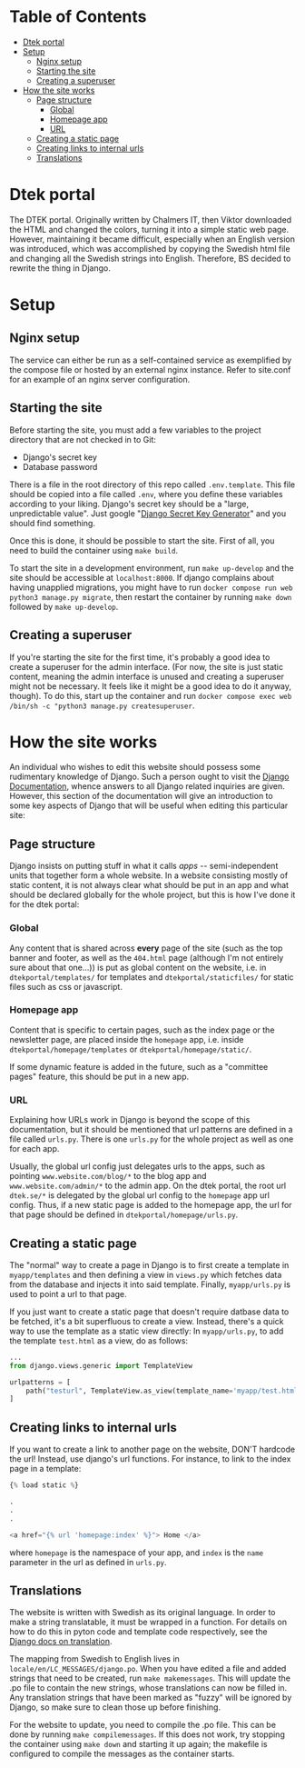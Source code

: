 Table of Contents
=================

   * [Dtek portal](#dtek-portal)
   * [Setup](#setup)
      * [Nginx setup](#nginx-setup)
      * [Starting the site](#starting-the-site)
      * [Creating a superuser](#creating-a-superuser)
   * [How the site works](#how-the-site-works)
      * [Page structure](#page-structure)
         * [Global](#global)
         * [Homepage app](#homepage-app)
         * [URL](#url)
      * [Creating a static page](#creating-a-static-page)
      * [Creating links to internal urls](#creating-links-to-internal-urls)
      * [Translations](#translations)

# Dtek portal

The DTEK portal. Originally written by Chalmers IT, then Viktor downloaded the
HTML and changed the colors, turning it into a simple static web page. However,
maintaining it became difficult, especially when an English version was
introduced, which was accomplished by copying the Swedish html file and
changing all the Swedish strings into English. Therefore, BS decided to rewrite
the thing in Django.

# Setup

## Nginx setup

The service can either be run as a self-contained service as exemplified by the
compose file or hosted by an external nginx instance. Refer to site.conf for an
example of an nginx server configuration.

## Starting the site

Before starting the site, you must add a few variables to the project directory
that are not checked in to Git:

* Django's secret key
* Database password

There is a file in the root directory of this repo called `.env.template`.
This file should be copied into a file called `.env`, where you define these
variables according to your liking. Django's secret key should be a "large,
unpredictable value". Just google "[Django Secret Key
Generator](https://www.miniwebtool.com/django-secret-key-generator/)" and you
should find something.

Once this is done, it should be possible to start the site. First of all, you
need to build the container using `make build`.

To start the site in a development environment, run `make up-develop` and the
site should be accessible at `localhost:8000`. If django complains about having
unapplied migrations, you might have to run `docker compose run web python3
manage.py migrate`, then restart the container by running `make down` followed
by `make up-develop`.

## Creating a superuser

If you're starting the site for the first time, it's probably a good idea to
create a superuser for the admin interface. (For now, the site is just static
content, meaning the admin interface is unused and creating a superuser might
not be necessary. It feels like it might be a good idea to do it anyway,
though). To do this, start up the container and run `docker compose exec web
/bin/sh -c "python3 manage.py createsuperuser`.

# How the site works

An individual who wishes to edit this website should possess some rudimentary
knowledge of Django. Such a person ought to visit the [Django
Documentation](https://docs.djangoproject.com/), whence answers to all Django
related inquiries are given. However, this section of the documentation will
give an introduction to some key aspects of Django that will be useful when
editing this particular site:

## Page structure

Django insists on putting stuff in what it calls *apps* -- semi-independent
units that together form a whole website. In a website consisting mostly of
static content, it is not always clear what should be put in an app and what
should be declared globally for the whole project, but this is how I've done it
for the dtek portal:

### Global

Any content that is shared across **every** page of the site (such as the top
banner and footer, as well as the `404.html` page (although I'm not entirely
sure about that one...)) is put as global content on the website, i.e. in
`dtekportal/templates/` for templates and `dtekportal/staticfiles/`  for static
files such as css or javascript.

### Homepage app

Content that is specific to certain pages, such as the index page or the
newsletter page, are placed inside the `homepage` app, i.e. inside
`dtekportal/homepage/templates` or `dtekportal/homepage/static/`.

If some dynamic feature is added in the future, such as a "committee pages"
feature, this should be put in a new app.

### URL

Explaining how URLs work in Django is beyond the scope of this documentation,
but it should be mentioned that url patterns are defined in a file called
`urls.py`. There is one `urls.py` for the whole project as well as one for each
app.

Usually, the global url config just delegates urls to the apps, such as
pointing `www.website.com/blog/*` to the blog app and `www.website.com/admin/*`
to the admin app.  On the dtek portal, the root url `dtek.se/*` is delegated by
the global url config to the `homepage` app url config. Thus, if a new static
page is added to the homepage app, the url for that page should be defined in
`dtekportal/homepage/urls.py`.

## Creating a static page

The "normal" way to create a page in Django is to first create a template in
`myapp/templates` and then defining a view in `views.py` which fetches data
from the database and injects it into said template.  Finally, `myapp/urls.py`
is used to point a url to that page.

If you just want to create a static page that doesn't require datbase data to
be fetched, it's a bit superfluous to create a view. Instead, there's a quick
way to use the template as a static view directly: In `myapp/urls.py`, to add
the template `test.html` as a view, do as follows:

```python
...
from django.views.generic import TemplateView

urlpatterns = [
    path("testurl", TemplateView.as_view(template_name='myapp/test.html'), name='test'),
]
```

## Creating links to internal urls

If you want to create a link to another page on the website, DON'T hardcode the
url!  Instead, use django's url functions. For instance, to link to the index
page in a template:

```python
{% load static %}

.
.
.

<a href="{% url 'homepage:index' %}"> Home </a>
```

where `homepage` is the namespace of your app, and `index` is the `name`
parameter in the url as defined in `urls.py`.

## Translations

The website is written with Swedish as its original language. In order to make
a string translatable,  it must be wrapped in a function. For details on how to
do this in pyton code and template code respectively, see the [Django docs on
translation](https://docs.djangoproject.com/en/2.1/topics/i18n/translation/).

The mapping from Swedish to English lives in `locale/en/LC_MESSAGES/django.po`.
When you have edited a file and added strings that need to be created, run
`make makemessages`. This will update the .po file to contain the new strings,
whose translations can now be filled in. Any translation strings that have been
marked as "fuzzy" will be ignored by Django, so make sure to clean those up
before finishing.

For the website to update, you need to compile the .po file. This can be done
by running `make compilemessages`. If this does not work, try stopping the
container using `make down` and starting it up again; the makefile is
configured to compile the messages as the container starts.
